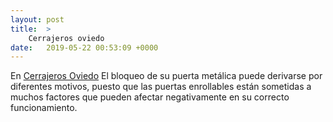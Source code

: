 ```yaml
---
layout: post
title:  >
    Cerrajeros oviedo
date:   2019-05-22 00:53:09 +0000
---
```



En [Cerrajeros Oviedo](https://cerrajerosoviedo.club/)  El bloqueo de su puerta metálica puede derivarse por diferentes motivos, puesto que las puertas enrollables están sometidas a muchos factores que pueden afectar negativamente en su correcto funcionamiento.